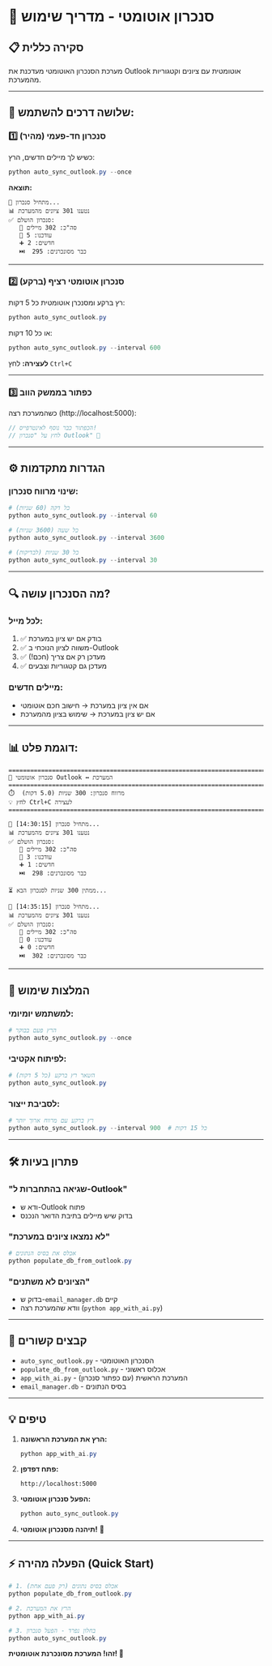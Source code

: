 # 🔄 סנכרון אוטומטי - מדריך שימוש

## 📋 סקירה כללית

מערכת הסנכרון האוטומטי מעדכנת את Outlook אוטומטית עם ציונים וקטגוריות מהמערכת.

---

## 🚀 **שלושה דרכים להשתמש:**

### **1️⃣ סנכרון חד-פעמי (מהיר)**

כשיש לך מיילים חדשים, הרץ:

```powershell
python auto_sync_outlook.py --once
```

**תוצאה:**
```
🔄 מתחיל סנכרון...
📊 נטענו 301 ציונים מהמערכת
✅ סנכרון הושלם:
   📧 סה"כ: 302 מיילים
   🔄 עודכנו: 5
   ➕ חדשים: 2
   ⏭️  כבר מסונכרנים: 295
```

---

### **2️⃣ סנכרון אוטומטי רציף (ברקע)**

רץ ברקע ומסנכרן אוטומטית כל 5 דקות:

```powershell
python auto_sync_outlook.py
```

או כל 10 דקות:

```powershell
python auto_sync_outlook.py --interval 600
```

**לעצירה:** לחץ `Ctrl+C`

---

### **3️⃣ כפתור בממשק הווב**

כשהמערכת רצה (http://localhost:5000):

```javascript
// הכפתור כבר נוסף לאינטרפייס!
// לחץ על "סנכרון Outlook" 🔄
```

---

## ⚙️ **הגדרות מתקדמות**

### **שינוי מרווח סנכרון:**

```powershell
# כל דקה (60 שניות)
python auto_sync_outlook.py --interval 60

# כל שעה (3600 שניות)
python auto_sync_outlook.py --interval 3600

# כל 30 שניות (לבדיקות)
python auto_sync_outlook.py --interval 30
```

---

## 🔍 **מה הסנכרון עושה?**

### **לכל מייל:**

1. ✅ בודק אם יש ציון במערכת
2. ✅ משווה לציון הנוכחי ב-Outlook
3. ✅ מעדכן רק אם צריך (חכם!)
4. ✅ מעדכן גם קטגוריות וצבעים

### **מיילים חדשים:**

- אם אין ציון במערכת → חישוב חכם אוטומטי
- אם יש ציון במערכת → שימוש בציון מהמערכת

---

## 📊 **דוגמת פלט:**

```
================================================================================
🔄 סנכרון אוטומטי Outlook ↔ המערכת
================================================================================
⏱️  מרווח סנכרון: 300 שניות (5.0 דקות)
💡 לחץ Ctrl+C לעצירה
================================================================================

🔄 [14:30:15] מתחיל סנכרון...
📊 נטענו 301 ציונים מהמערכת
✅ סנכרון הושלם:
   📧 סה"כ: 302 מיילים
   🔄 עודכנו: 3
   ➕ חדשים: 1
   ⏭️  כבר מסונכרנים: 298

⏳ ממתין 300 שניות לסנכרון הבא...

🔄 [14:35:15] מתחיל סנכרון...
📊 נטענו 301 ציונים מהמערכת
✅ סנכרון הושלם:
   📧 סה"כ: 302 מיילים
   🔄 עודכנו: 0
   ➕ חדשים: 0
   ⏭️  כבר מסונכרנים: 302
```

---

## 🎯 **המלצות שימוש**

### **למשתמש יומיומי:**
```powershell
# הרץ פעם בבוקר
python auto_sync_outlook.py --once
```

### **לפיתוח אקטיבי:**
```powershell
# השאר רץ ברקע (כל 5 דקות)
python auto_sync_outlook.py
```

### **לסביבת ייצור:**
```powershell
# רץ ברקע עם מרווח ארוך יותר
python auto_sync_outlook.py --interval 900  # כל 15 דקות
```

---

## 🛠️ **פתרון בעיות**

### **"שגיאה בהתחברות ל-Outlook"**
- ודא ש-Outlook פתוח
- בדוק שיש מיילים בתיבת הדואר הנכנס

### **"לא נמצאו ציונים במערכת"**
```powershell
# אכלס את בסיס הנתונים
python populate_db_from_outlook.py
```

### **"הציונים לא משתנים"**
- בדוק ש-`email_manager.db` קיים
- וודא שהמערכת רצה (`python app_with_ai.py`)

---

## 📁 **קבצים קשורים**

- `auto_sync_outlook.py` - הסנכרון האוטומטי
- `populate_db_from_outlook.py` - אכלוס ראשוני
- `app_with_ai.py` - המערכת הראשית (עם כפתור סנכרון)
- `email_manager.db` - בסיס הנתונים

---

## 💡 **טיפים**

1. **הרץ את המערכת הראשונה:**
   ```powershell
   python app_with_ai.py
   ```

2. **פתח דפדפן:**
   ```
   http://localhost:5000
   ```

3. **הפעל סנכרון אוטומטי:**
   ```powershell
   python auto_sync_outlook.py
   ```

4. **תיהנה מסנכרון אוטומטי!** 🎉

---

## ⚡ **הפעלה מהירה (Quick Start)**

```powershell
# 1. אכלס בסיס נתונים (רק פעם אחת)
python populate_db_from_outlook.py

# 2. הרץ את המערכת
python app_with_ai.py

# 3. בחלון נפרד - הפעל סנכרון
python auto_sync_outlook.py
```

**זהו! המערכת מסונכרנת אוטומטית! 🚀**





